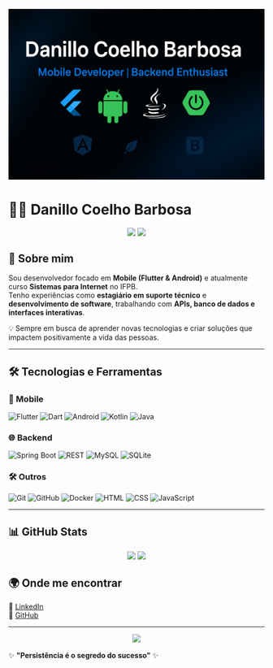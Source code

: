 <!-- Banner de apresentação -->
<p align="center">
  <img src="banner.png" alt="Danillo Coelho Barbosa Banner"/>
</p>

# 👨‍💻 Danillo Coelho Barbosa  

<p align="center">
  <img src="https://img.shields.io/badge/Mobile%20Developer-Android%20|%20Flutter-blue?style=for-the-badge&logo=android&logoColor=white"/>
  <img src="https://img.shields.io/badge/Backend%20Dev-Java%20|%20SpringBoot-green?style=for-the-badge&logo=spring&logoColor=white"/>
</p>

## 🚀 Sobre mim
Sou desenvolvedor focado em **Mobile (Flutter & Android)** e atualmente curso **Sistemas para Internet** no IFPB.  
Tenho experiências como **estagiário em suporte técnico** e **desenvolvimento de software**, trabalhando com **APIs, banco de dados e interfaces interativas**.  

💡 Sempre em busca de aprender novas tecnologias e criar soluções que impactem positivamente a vida das pessoas.  

---

## 🛠️ Tecnologias e Ferramentas  

### 📱 Mobile
![Flutter](https://img.shields.io/badge/Flutter-02569B?style=for-the-badge&logo=flutter&logoColor=white)
![Dart](https://img.shields.io/badge/Dart-0175C2?style=for-the-badge&logo=dart&logoColor=white)
![Android](https://img.shields.io/badge/Android-3DDC84?style=for-the-badge&logo=android&logoColor=white)
![Kotlin](https://img.shields.io/badge/Kotlin-7F52FF?style=for-the-badge&logo=kotlin&logoColor=white)
![Java](https://img.shields.io/badge/Java-ED8B00?style=for-the-badge&logo=java&logoColor=white)

### 🌐 Backend
![Spring Boot](https://img.shields.io/badge/Spring%20Boot-6DB33F?style=for-the-badge&logo=springboot&logoColor=white)
![REST](https://img.shields.io/badge/REST%20API-005571?style=for-the-badge&logo=postman&logoColor=white)
![MySQL](https://img.shields.io/badge/MySQL-005C84?style=for-the-badge&logo=mysql&logoColor=white)
![SQLite](https://img.shields.io/badge/SQLite-07405E?style=for-the-badge&logo=sqlite&logoColor=white)

### 🛠️ Outros
![Git](https://img.shields.io/badge/Git-F05032?style=for-the-badge&logo=git&logoColor=white)
![GitHub](https://img.shields.io/badge/GitHub-181717?style=for-the-badge&logo=github&logoColor=white)
![Docker](https://img.shields.io/badge/Docker-2496ED?style=for-the-badge&logo=docker&logoColor=white)
![HTML](https://img.shields.io/badge/HTML5-E34F26?style=for-the-badge&logo=html5&logoColor=white)
![CSS](https://img.shields.io/badge/CSS3-1572B6?style=for-the-badge&logo=css3&logoColor=white)
![JavaScript](https://img.shields.io/badge/JavaScript-F7DF1E?style=for-the-badge&logo=javascript&logoColor=black)

---

## 📊 GitHub Stats  

<p align="center">
  <img src="https://github-readme-stats.vercel.app/api?username=Nillocoelho&show_icons=true&theme=tokyonight" height="150"/>
  <img src="https://github-readme-stats.vercel.app/api/top-langs/?username=Nillocoelho&layout=compact&theme=tokyonight" height="150"/>
</p>

## 🌍 Onde me encontrar  
📌 [LinkedIn](https://www.linkedin.com/in/danillo-coelho-barbosa-85396b184/)  
📌 [GitHub](https://github.com/Nillocoelho)  

---

<!-- Rodapé estilizado -->
<p align="center">
  <img src="https://capsule-render.vercel.app/api?type=waving&color=0:0f2027,100:2c5364&height=120&section=footer"/>
</p>

✨ **"Persistência é o segredo do sucesso"** ✨  
